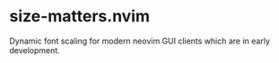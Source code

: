 # size-matters.nvim
Dynamic font scaling for modern neovim GUI clients which are in early development.
